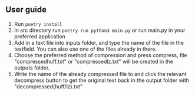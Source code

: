 ## User guide
1. Run `poetry install`
2. In src directory run `poetry run python3 main.py` or run main.py in your preferred application
3. Add in a text file into inputs folder, and type the name of the file in the textfield. You can also use one of the files already in there.
4. Choose the preferred method of compression and press compress, file "compressedhuff.txt" or "compressedlz.txt" will be created in the outputs folder.
5. Write the name of the already compressed file to and click the relevant decompress button to get the original text back in the output folder with "decompressed(huff/lz).txt" 
